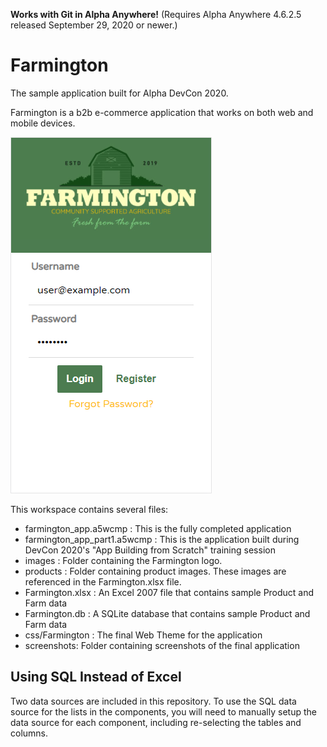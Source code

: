 **Works with Git in Alpha Anywhere!** (Requires Alpha Anywhere 4.6.2.5 released September 29, 2020 or newer.)

# Farmington

The sample application built for Alpha DevCon 2020.

Farmington is a b2b e-commerce application that works on both web and mobile devices.

![Farmington Login Screen](/screenshots/loginScreenshot.png)

This workspace contains several files:
 
- farmington_app.a5wcmp : This is the fully completed application
- farmington_app_part1.a5wcmp : This is the application built during DevCon 2020's "App Building from Scratch" training session
- images : Folder containing the Farmington logo.
- products : Folder containing product images. These images are referenced in the Farmington.xlsx file.
- Farmington.xlsx : An Excel 2007 file that contains sample Product and Farm data
- Farmington.db : A SQLite database that contains sample Product and Farm data
- css/Farmington : The final Web Theme for the application
- screenshots: Folder containing screenshots of the final application


## Using SQL Instead of Excel

Two data sources are included in this repository. To use the SQL data source for the lists in the components, you will need to manually setup the data source for each component, including re-selecting the tables and columns.
